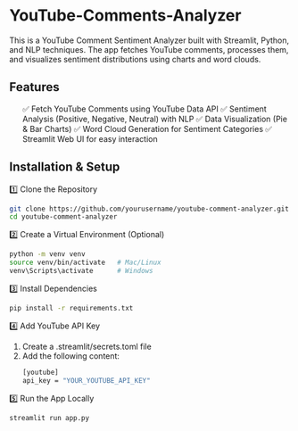 # YouTube-Comments-Analyzer

This is a YouTube Comment Sentiment Analyzer built with Streamlit, Python, and NLP techniques. The app fetches YouTube comments, processes them, and visualizes sentiment distributions using charts and word clouds.

## Features
<ul>
    ✅ Fetch YouTube Comments using YouTube Data API
    ✅ Sentiment Analysis (Positive, Negative, Neutral) with NLP
    ✅ Data Visualization (Pie & Bar Charts)
    ✅ Word Cloud Generation for Sentiment Categories
    ✅ Streamlit Web UI for easy interaction
</ul>


## Installation & Setup
1️⃣ Clone the Repository
```sh
git clone https://github.com/yourusername/youtube-comment-analyzer.git
cd youtube-comment-analyzer
```

2️⃣ Create a Virtual Environment (Optional)
```sh
python -m venv venv
source venv/bin/activate   # Mac/Linux
venv\Scripts\activate      # Windows
```

3️⃣ Install Dependencies
```sh
pip install -r requirements.txt
```

4️⃣ Add YouTube API Key
1. Create a .streamlit/secrets.toml file
2. Add the following content:
    ```sh
    [youtube]
    api_key = "YOUR_YOUTUBE_API_KEY"
    ```

5️⃣ Run the App Locally
```sh
streamlit run app.py
```
